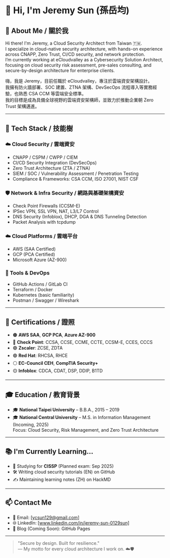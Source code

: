 # 👋 Hi, I'm Jeremy Sun (孫岳均)

## 🧠 About Me / 關於我

Hi there! I'm Jeremy, a Cloud Security Architect from Taiwan 🇹🇼.  
I specialize in cloud-native security architecture, with hands-on experience across CNAPP, Zero Trust, CI/CD security, and network protection.  
I’m currently working at eCloudvalley as a Cybersecurity Solution Architect, focusing on cloud security risk assessment, pre-sales consulting, and secure-by-design architecture for enterprise clients.

嗨，我是 Jeremy，目前任職於 eCloudvalley，專注於雲端資安架構設計。  
我擁有防火牆部署、SOC 建置、ZTNA 架構、DevSecOps 流程導入等實務經驗，也熟悉 CSA CCM 等雲端安全標準。  
我的目標是成為具備全球視野的雲端資安架構師，並致力於推動企業朝 Zero Trust 架構邁進。

---

## 🚀 Tech Stack / 技能樹

### ☁️ Cloud Security / 雲端資安
- CNAPP / CSPM / CWPP / CIEM
- CI/CD Security Integration (DevSecOps)
- Zero Trust Architecture (ZTA / ZTNA)
- SIEM / SOC / Vulnerability Assessment / Penetration Testing
- Compliance & Frameworks: CSA CCM, ISO 27001, NIST CSF

### 🛡️ Network & Infra Security / 網路與基礎架構資安
- Check Point Firewalls (CCSM-E)
- IPSec VPN, SSL VPN, NAT, L3/L7 Control
- DNS Security (Infoblox), DHCP, DGA & DNS Tunneling Detection
- Packet Analysis with tcpdump

### ☁️ Cloud Platforms / 雲端平台
- AWS (SAA Certified)
- GCP (PCA Certified)
- Microsoft Azure (AZ-900)

### 🧰 Tools & DevOps
- GitHub Actions / GitLab CI
- Terraform / Docker
- Kubernetes (basic familiarity)
- Postman / Swagger / Wireshark

---

## 🧾 Certifications / 證照

- 🟠 **AWS SAA**, **GCP PCA**, **Azure AZ-900**
- 🔵 **Check Point**: CCSA, CCSE, CCME, CCTE, CCSM-E, CCES, CCCS
- 🟣 **Zscaler**: ZCSE, ZDTA
- 🟢 **Red Hat**: RHCSA, RHCE
- ⚪ **EC-Council CEH**, **CompTIA Security+**
- 🟡 **Infoblox**: CDCA, CDAT, DSP, DDIP, B1TD

---

## 🎓 Education / 教育背景

- 🎓 **National Taipei University** – B.B.A., 2015 – 2019  
- 🎓 **National Central University** – M.S. in Information Management (Incoming, 2025)  
  Focus: Cloud Security, Risk Management, and Zero Trust Architecture

---

## 📚 I'm Currently Learning...
- 📘 Studying for **CISSP** (Planned exam: Sep 2025)
- 🛠 Writing cloud security tutorials (EN) on GitHub
- ✍️ Maintaining learning notes (ZH) on HackMD

---

## 📫 Contact Me

- 📧 Email: [ycsun129@gmail.com]
- 🌐 LinkedIn: [www.linkedin.com/in/jeremy-sun-0129sun]
- 📝 Blog (Coming Soon): GitHub Pages

---

> "Secure by design. Built for resilience."  
> — My motto for every cloud architecture I work on. ☁️🛡️

